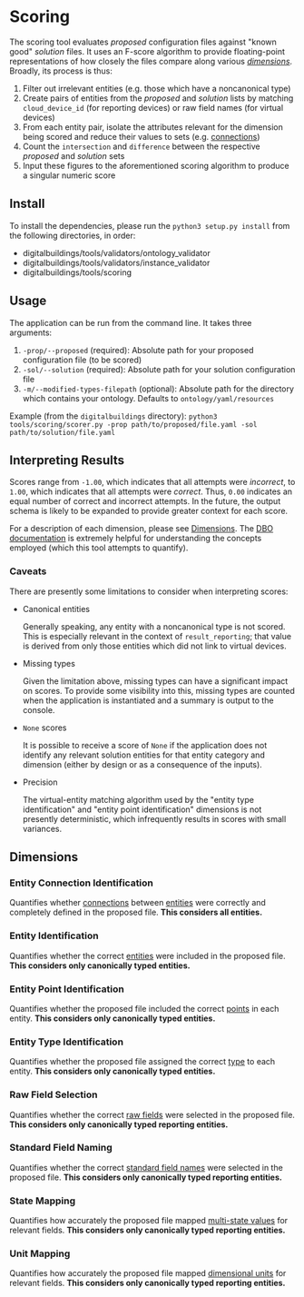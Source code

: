 # Scoring

The scoring tool evaluates _proposed_ configuration files against "known good" _solution_ files. It uses an F-score algorithm to provide floating-point representations of how closely the files compare along various [_dimensions_](#dimensions). Broadly, its process is thus:

1. Filter out irrelevant entities (e.g. those which have a noncanonical type)
2. Create pairs of entities from the _proposed_ and _solution_ lists by matching `cloud_device_id` (for reporting devices) or raw field names (for virtual devices)
3. From each entity pair, isolate the attributes relevant for the dimension being scored and reduce their values to sets (e.g. [connections](https://github.com/google/digitalbuildings/blob/master/ontology/docs/ontology_config.md#connections))
4. Count the `intersection` and `difference` between the respective _proposed_ and _solution_ sets
5. Input these figures to the aforementioned scoring algorithm to produce a singular numeric score

## Install
To install the dependencies, please run the `python3 setup.py install` from the following directories, in order:
* digitalbuildings/tools/validators/ontology_validator
* digitalbuildings/tools/validators/instance_validator
* digitalbuildings/tools/scoring

## Usage

The application can be run from the command line. It takes three arguments:
1. `-prop/--proposed` (required): Absolute path for your proposed configuration file (to be scored)
2. `-sol/--solution` (required): Absolute path for your solution configuration file
3. `-m/--modified-types-filepath` (optional): Absolute path for the directory which contains your ontology. Defaults to `ontology/yaml/resources`

Example (from the `digitalbuildings` directory): `python3 tools/scoring/scorer.py -prop path/to/proposed/file.yaml -sol path/to/solution/file.yaml`

## Interpreting Results

Scores range from `-1.00`, which indicates that all attempts were _incorrect_, to `1.00`, which indicates that all attempts were _correct_. Thus, `0.00` indicates an equal number of correct and incorrect attempts. In the future, the output schema is likely to be expanded to provide greater context for each score.

For a description of each dimension, please see [Dimensions](#dimensions). The [DBO documentation](https://github.com/google/digitalbuildings/blob/master/ontology/README.md) is extremely helpful for understanding the concepts employed (which this tool attempts to quantify).

### Caveats

There are presently some limitations to consider when interpreting scores:

- Canonical entities

  Generally speaking, any entity with a noncanonical type is not scored. This is especially relevant in the context of `result_reporting`; that value is derived from only those entities which did not link to virtual devices.

- Missing types

  Given the limitation above, missing types can have a significant impact on scores. To provide some visibility into this, missing types are counted when the application is instantiated and a summary is output to the console.

- `None` scores

  It is possible to receive a score of `None` if the application does not identify any relevant solution entities for that entity category and dimension (either by design or as a consequence of the inputs).

- Precision

  The virtual-entity matching algorithm used by the "entity type identification" and "entity point identification" dimensions is not presently deterministic, which infrequently results in scores with small variances.

## Dimensions

### Entity Connection Identification

Quantifies whether [connections](https://github.com/google/digitalbuildings/blob/master/ontology/docs/ontology_config.md#connections) between [entities](https://github.com/google/digitalbuildings/blob/master/ontology/docs/ontology.md#overview) were correctly and completely defined in the proposed file. **This considers all entities.**

### Entity Identification

Quantifies whether the correct [entities](https://github.com/google/digitalbuildings/blob/master/ontology/docs/ontology.md#overview) were included in the proposed file. **This considers only canonically typed entities.**

### Entity Point Identification

Quantifies whether the proposed file included the correct [points](https://github.com/google/digitalbuildings/blob/master/ontology/docs/building_config.md#defining-translations) in each entity. **This considers only canonically typed entities.**

### Entity Type Identification

Quantifies whether the proposed file assigned the correct [type](https://github.com/google/digitalbuildings/blob/master/ontology/docs/ontology_config.md#entitytypes) to each entity. **This considers only canonically typed entities.**

### Raw Field Selection

Quantifies whether the correct [raw fields](https://github.com/google/digitalbuildings/blob/master/ontology/docs/building_config.md#defining-translations) were selected in the proposed file. **This considers only canonically typed reporting entities.**

### Standard Field Naming

Quantifies whether the correct [standard field names](https://github.com/google/digitalbuildings/blob/master/ontology/docs/building_config.md#defining-translations) were selected in the proposed file. **This considers only canonically typed reporting entities.**

### State Mapping

Quantifies how accurately the proposed file mapped [multi-state values](https://github.com/google/digitalbuildings/blob/master/ontology/docs/ontology.md#multi-state-values) for relevant fields. **This considers only canonically typed reporting entities.**

### Unit Mapping

Quantifies how accurately the proposed file mapped [dimensional units](https://github.com/google/digitalbuildings/blob/master/ontology/docs/ontology.md#dimensional-units) for relevant fields. **This considers only canonically typed reporting entities.**
